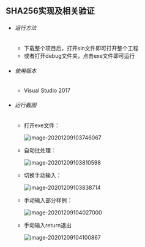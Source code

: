 ## SHA256实现及相关验证

+ ###### 运行方法

  + 下载整个项目后，打开sln文件即可打开整个工程
  + 或者打开debug文件夹，点击exe文件即可运行

+ ###### 使用版本

  + Visual Studio 2017
  
+ ###### 运行截图

  + 打开exe文件：

    ![image-20201209103746067](C:\Users\87784\Desktop\大三上\区块链与数字货币\作业\作业1\蔡灿宇\work1\Readme.assets\image-20201209103746067.png) 

  + 自动批处理：

    ![image-20201209103810598](C:\Users\87784\Desktop\大三上\区块链与数字货币\作业\作业1\蔡灿宇\work1\Readme.assets\image-20201209103810598.png) 

  + 切换手动输入：

    ![image-20201209103838714](C:\Users\87784\Desktop\大三上\区块链与数字货币\作业\作业1\蔡灿宇\work1\Readme.assets\image-20201209103838714.png) 

  + 手动输入部分样例：

    ![image-20201209104027000](C:\Users\87784\Desktop\大三上\区块链与数字货币\作业\作业1\蔡灿宇\work1\Readme.assets\image-20201209104027000.png) 

  + 手动输入return退出

    ![image-20201209104100867](C:\Users\87784\Desktop\大三上\区块链与数字货币\作业\作业1\蔡灿宇\work1\Readme.assets\image-20201209104100867.png) 

